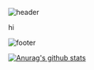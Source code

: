 ![header](https://capsule-render.vercel.app/api?text=Helloworld&animation=fadeIn)


hi



![footer](https://capsule-render.vercel.app/api?section=footer)


[![Anurag's github stats](https://github-readme-stats.vercel.app/api?username=parkchanjong&count_private=true&show_icons=true&theme=radical)](https://github.com/anuraghazra/github-readme-stats)
